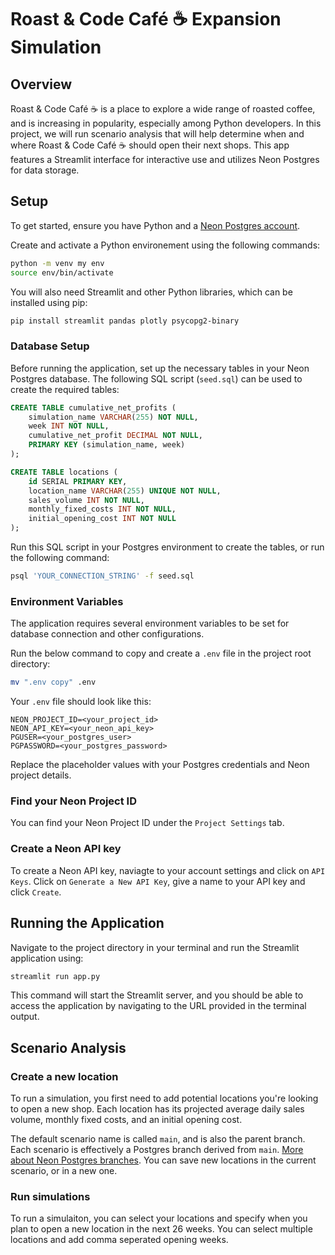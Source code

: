 #  Roast & Code Café ☕ Expansion Simulation

## Overview
Roast & Code Café ☕ is a place to explore a wide range of roasted coffee, and is increasing in popularity, especially among Python developers. 
In this project, we will run scenario analysis that will help determine when and where Roast & Code Café ☕ should open their next shops.
This app features a Streamlit interface for interactive use and utilizes Neon  Postgres for data storage.

## Setup
To get started, ensure you have Python and a [Neon Postgres account](https://console.neon.tech).

Create and activate a Python environement using the following commands:

```bash
python -m venv my env
source env/bin/activate
```
You will also need Streamlit and other Python libraries, which can be installed using pip:

```bash
pip install streamlit pandas plotly psycopg2-binary
```

### Database Setup
Before running the application, set up the necessary tables in your Neon Postgres database. The following SQL script (`seed.sql`) can be used to create the required tables:

```sql
CREATE TABLE cumulative_net_profits (
    simulation_name VARCHAR(255) NOT NULL,
    week INT NOT NULL,
    cumulative_net_profit DECIMAL NOT NULL,
    PRIMARY KEY (simulation_name, week)
);

CREATE TABLE locations (
    id SERIAL PRIMARY KEY,
    location_name VARCHAR(255) UNIQUE NOT NULL,
    sales_volume INT NOT NULL,
    monthly_fixed_costs INT NOT NULL,
    initial_opening_cost INT NOT NULL
);
```

Run this SQL script in your Postgres environment to create the tables, or run the following command:

```bash
psql 'YOUR_CONNECTION_STRING' -f seed.sql

```

### Environment Variables
The application requires several environment variables to be set for database connection and other configurations. 

Run the below command to copy and create a `.env` file in the project root directory:

```bash
mv ".env copy" .env
```

Your `.env` file should look like this:
```
NEON_PROJECT_ID=<your_project_id>
NEON_API_KEY=<your_neon_api_key>
PGUSER=<your_postgres_user>
PGPASSWORD=<your_postgres_password>
```

Replace the placeholder values with your Postgres credentials and Neon project details.

### Find your Neon Project ID
You can find your Neon Project ID under the `Project Settings` tab.

### Create a Neon API key
To create a Neon API key, naviagte to your account settings and click on `API Keys`. Click on `Generate a New API Key`, give a name to your API key and click `Create`.

## Running the Application
Navigate to the project directory in your terminal and run the Streamlit application using:

```bash
streamlit run app.py
```

This command will start the Streamlit server, and you should be able to access the application by navigating to the URL provided in the terminal output.

## Scenario Analysis

### Create a new location
To run a simulation, you first need to add potential locations you're looking to open a new shop.
Each location has its projected average daily sales volume, monthly fixed costs, and an initial opening cost.

The default scenario name is called `main`, and is also the parent branch. Each scenario is effectively a Postgres branch derived from `main`.
[More about Neon Postgres branches](https://neon.tech/docs/introduction/branching).
You can save new locations in the current scenario, or in a new one.

### Run simulations
To run a simulaiton, you can select your locations and specify when you plan to open a new location in the next 26 weeks.
You can select multiple locations and add comma seperated opening weeks.
